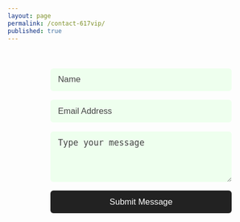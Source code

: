 ```yaml
---
layout: page
permalink: /contact-617vip/
published: true
---
```

<style>
  .form{
     min-height:72vh;
  }
   form{
     width:100%;
     max-width:480px;
     padding:20px 25px;
   }
   input,textarea{
    display:block;
    width:100%;
    max-width:360px !important;
     margin:17.5px auto;
     padding:12.5px 15px;
     font-size:1.2em;
     border-radius:6px;
     border:none;
     outline:none;
     -webkit-appearance:none;
     background-color:#eeffee;
     transition: all 0.3s ease-in-out; 
   }
   input:hover,
   input:focus,
   textarea:hover,
   textarea:focus{
     background-color:#fafafa;
   }
  ::-webkit-input-placeholder{
    color:#444;
    }
   textarea{
     min-height:100px;
   }
   input[type='submit']{
     background-color:#222;
     color:#fff;
     cursor:pointer;
   }
   input[type='submit']:hover{
     opacity:0.8;
     color:#eee;
   }
</style>
<div class = 'form flex'>
  <form>
    <input type = 'text' placeholder = 'Name' name = 'name'>
    <input type = 'email' placeholder = 'Email Address' name = 'email'>
    <textarea placeholder = 'Type your message' name = 'message'></textarea>
    <input type = 'submit' value = 'Submit Message'>
  </form>
</div>
